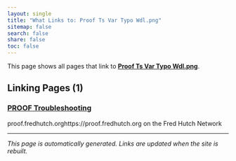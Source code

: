 ```yaml
---
layout: single
title: "What Links to: Proof Ts Var Typo Wdl.png"
sitemap: false
search: false
share: false
toc: false
---
```


This page shows all pages that link to **[Proof Ts Var Typo Wdl.png](/datademos/assets/proof_ts_var_typo_wdl.png)**.

## Linking Pages (1)

### [PROOF Troubleshooting](/datademos/proof-troubleshooting/)

proof.fredhutch.orghttps://proof.fredhutch.org on the Fred Hutch Network

---


*This page is automatically generated. Links are updated when the site is rebuilt.*

